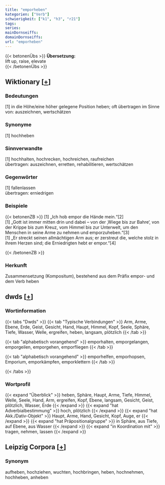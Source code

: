 ```yaml
---
title: "emporheben"
kategorien: ["Verb"]
schwierigkeit: ["k1", "h3", "r21"]
tags:
series:
mainDornseiffs:
domainDornseiffs:
url: "emporheben"
---
```


{{< betonenÜbs >}}
**Übersetzung:**  
lift up, raise, elevate  
{{< /betonenÜbs >}}

## Wiktionary [[+](https://de.wiktionary.org/wiki/emporheben)]

### Bedeutungen
[1] in die Höhe/eine höher gelegene Position heben; oft übertragen im Sinne von: auszeichnen, wertschätzen  

### Synonyme
[1] hochheben  

### Sinnverwandte
[1] hochhalten, hochrecken, hochreichen, raufreichen  
übertragen: auszeichnen, erretten, rehabilitieren, wertschätzen  

### Gegenwörter
[1] fallenlassen  
übertragen: erniedrigen  

### Beispiele
{{< betonenZB >}}
[1] „Ich hob empor die Hände mein.“[2]  
[1] „Gott ist immer mitten drin und dabei – von der ‚Wiege bis zur Bahre‘, von der Krippe bis zum Kreuz, vom Himmel bis zur Unterwelt, um den Menschen in seine Arme zu nehmen und emporzuheben.“[3]  
[1] „Er streckt seinen allmächtigen Arm aus; er zerstreut die, welche stolz in ihrem Herzen sind; die Erniedrigten hebt er empor.“[4]  

{{< /betonenZB >}}
### Herkunft
Zusammensetzung (Kompositum), bestehend aus dem Präfix empor- und dem Verb heben  



## dwds [[+](https://www.dwds.de/wb/emporheben)]

### Wortinformation
{{< tabs "Dwds" >}}
{{< tab "Typische Verbindungen" >}}
Arm, Arme, Ebene, Erde, Geist, Gesicht, Hand, Haupt, Himmel, Kopf, Seele, Sphäre, Tiefe, Wasser, Welle, ergreifen, heben, langsam, plötzlich
{{< /tab >}}

{{< tab "alphabetisch vorangehend" >}}
emporhalten, emporgelangen, emporgeilen, emporgehen, emporfliegen
{{< /tab >}}

{{< tab "alphabetisch vorangehend" >}}
emporhelfen, emporhopsen, Emporium, emporkämpfen, emporklettern
{{< /tab >}}

{{< /tabs >}}

### Wortprofil
{{< expand "Überblick" >}} heben, Sphäre, Haupt, Arme, Tiefe, Himmel, Welle, Seele, Hand, Arm, ergreifen, Kopf, Ebene, langsam, Gesicht, Geist, plötzlich, Wasser, Erde {{< /expand >}}
{{< expand "hat Adverbialbestimmung" >}} hoch, plötzlich {{< /expand >}}
{{< expand "hat Akk./Dativ-Objekt" >}} Haupt, Arme, Hand, Gesicht, Kopf, Auge, er {{< /expand >}}
{{< expand "hat Präpositionalgruppe" >}} in Sphäre, aus Tiefe, auf Ebene, aus Wasser {{< /expand >}}
{{< expand "in Koordination mit" >}} tragen, nehmen, lassen {{< /expand >}}

## Leipzig Corpora [[+](https://corpora.uni-leipzig.de/en/res?word=emporheben&corpusId=deu_newscrawl-public_2018)]


### Synonym
aufheben, hochziehen, wuchten, hochbringen, heben, hochnehmen, hochheben, anheben

